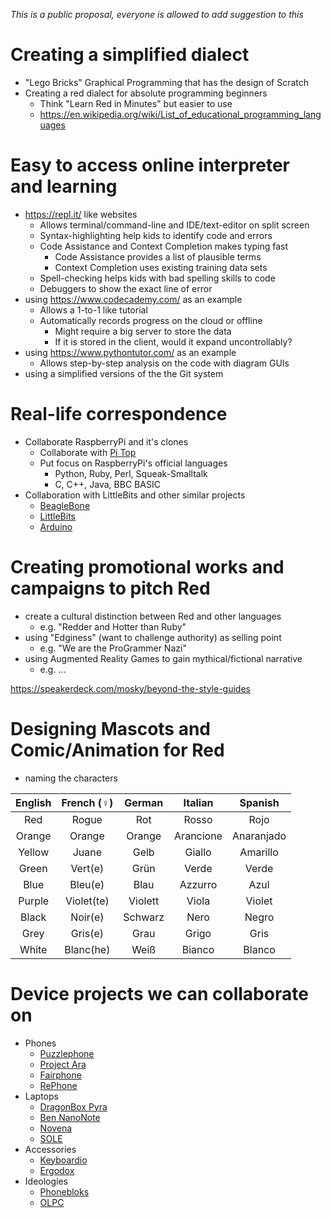 _This is a public proposal, everyone is allowed to add suggestion to this_

# Creating a simplified dialect
* "Lego Bricks" Graphical Programming that has the design of Scratch
* Creating a red dialect for absolute programming beginners
    * Think "Learn Red in Minutes" but easier to use
    * https://en.wikipedia.org/wiki/List_of_educational_programming_languages

# Easy to access online interpreter and learning
* https://repl.it/ like websites
    * Allows terminal/command-line and IDE/text-editor on split screen
    * Syntax-highlighting help kids to identify code and errors
    * Code Assistance and Context Completion makes typing fast
        * Code Assistance provides a list of plausible terms
        * Context Completion uses existing training data sets
    * Spell-checking helps kids with bad spelling skills to code
    * Debuggers to show the exact line of error
* using https://www.codecademy.com/ as an example
    * Allows a 1-to-1 like tutorial
    * Automatically records progress on the cloud or offline
        * Might require a big server to store the data
        * If it is stored in the client, would it expand uncontrollably?
* using https://www.pythontutor.com/ as an example
    * Allows step-by-step analysis on the code with diagram GUIs
* using a simplified versions of the the Git system

# Real-life correspondence
* Collaborate RaspberryPi and it's clones
    * Collaborate with [Pi Top](https://www.pi-top.com/)
    * Put focus on RaspberryPi's official languages
        * Python, Ruby, Perl, Squeak-Smalltalk
        * C, C++, Java, BBC BASIC
* Collaboration with LittleBits and other similar projects
    * [BeagleBone](http://beagleboard.org/)
    * [LittleBits](https://littlebits.cc/)
    * [Arduino](https://www.arduino.cc/)

# Creating promotional works and campaigns to pitch Red
* create a cultural distinction between Red and other languages
    * e.g. "Redder and Hotter than Ruby"
* using "Edginess" (want to challenge authority) as selling point
    * e.g. "We are the ProGrammer Nazi"
* using Augmented Reality Games to gain mythical/fictional narrative
    * e.g. ...

https://speakerdeck.com/mosky/beyond-the-style-guides

# Designing Mascots and Comic/Animation for Red
* naming the characters

|English|French (♀)|German |Italian  |Spanish   |
|:-----:|:--------:|:-----:|:-------:|:--------:|
|Red    |Rogue     |Rot    |Rosso    |Rojo      |
|Orange |Orange    |Orange |Arancione|Anaranjado|
|Yellow |Juane     |Gelb   |Giallo   |Amarillo  |
|Green  |Vert(e)   |Grün   |Verde    |Verde     |
|Blue   |Bleu(e)   |Blau   |Azzurro  |Azul      |
|Purple |Violet(te)|Violett|Viola    |Violet    |
|Black  |Noir(e)   |Schwarz|Nero     |Negro     |
|Grey   |Gris(e)   |Grau   |Grigo    |Gris      |
|White  |Blanc(he) |Weiß   |Bianco   |Blanco    |

# Device projects we can collaborate on
* Phones
    * [Puzzlephone](https://www.puzzlephone.com/)
    * [Project Ara](https://www.projectara.com/)
    * [Fairphone](https://www.fairphone.com/)
    * [RePhone](https://www.seeed.cc/rephone/)
* Laptops
    * [DragonBox Pyra](https://boards.openpandora.org/pyramain/main/)
    * [Ben NanoNote](https://en.qi-hardware.com/wiki/Ben_NanoNote)
    * [Novena](https://www.kosagi.com/w/index.php?title=Novena_Main_Page)
    * [SOLE](https://solenotebook.com/)
* Accessories
    * [Keyboardio](https://shop.keyboard.io/)
    * [Ergodox](https://ergodox.org/)
* Ideologies
    * [Phonebloks](http://phonebloks.com/)
    * [OLPC](https://one.laptop.org/)